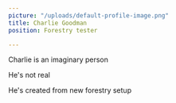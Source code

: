 ```yaml
---
picture: "/uploads/default-profile-image.png"
title: Charlie Goodman
position: Forestry tester

---
```

Charlie is an imaginary person

He's not real

He's created from new forestry setup